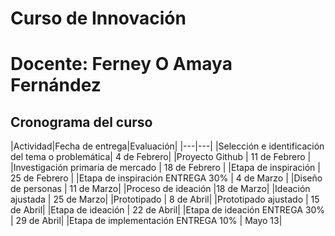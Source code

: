 # Curso de Innovación
# Docente: Ferney O Amaya Fernández

## Cronograma del curso

|Actividad|Fecha de entrega|Evaluación|
|---|---|
|Selección e identificación del tema o problemática| 4 de Febrero|
|Proyecto Github	| 11 de Febrero	|
|Investigación primaria de mercado	| 18 de Febrero	|
|Etapa de inspiración | 25 de Febrero	|
|Etapa de inspiración ENTREGA 30%	| 4 de Marzo	|
|Diseño de personas	| 11 de Marzo|
|Proceso de ideación	|18 de Marzo|
|Ideación ajustada | 25 de Marzo|
|Prototipado	| 8 de Abril|
|Prototipado ajustado | 15 de Abril|
|Etapa de ideación | 22 de Abril|
|Etapa de ideación ENTREGA 30% | 29 de Abril|
|Etapa de implementación ENTREGA 10%	| Mayo 13|
